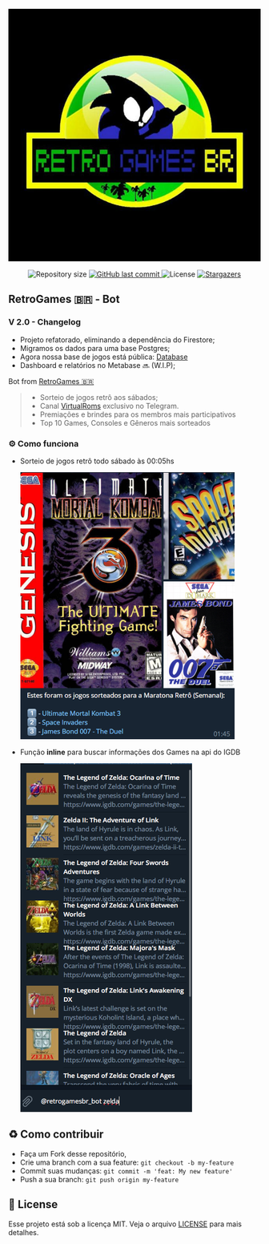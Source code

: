 <p align="center"><img src=".readme/assets/logo.jpg"></p>

<p align="center">
  <img alt="Repository size" src="https://img.shields.io/github/repo-size/BertBR/RetroGamesBot?color=39d45f">
  <a href="https://github.com/BertBR/RetroGamesBot/commits/master">
    <img alt="GitHub last commit" src="https://img.shields.io/github/last-commit/BertBR/RetroGamesBot?color=39d45f">
  </a> 
  <img alt="License" src="https://img.shields.io/badge/license-MIT-39d45f">
  <a href="https://github.com/BertBR/RetroGamesBot/stargazers">
    <img alt="Stargazers" src="https://img.shields.io/github/stars/BertBR/RetroGamesBot?color=39d45f&logo=github">
  </a>
</p>

## RetroGames 🇧🇷 - Bot

### V 2.0 - Changelog
- Projeto refatorado, eliminando a dependência do Firestore;
- Migramos os dados para uma base Postgres;
- Agora nossa base de jogos está pública: [Database](https://github.com/BertBR/RetroGamesBot/blob/master/src/migration/games_postgres.sql)
- Dashboard e relatórios no Metabase :soon: (W.I.P);

Bot from [RetroGames 🇧🇷](http://t.me/retrogamesbr)

> - Sorteio de jogos retrô aos sábados;
> - Canal [VirtualRoms](https://t.me/s/virtualroms/3523) exclusivo no Telegram.
> - Premiações e brindes para os membros mais participativos
> - Top 10 Games, Consoles e Gêneros mais sorteados

### :gear: Como funciona

- Sorteio de jogos retrô todo sábado às 00:05hs

  ![](.readme/assets/ss01.png)

- Função **inline** para buscar informações dos Games na api do IGDB

  ![](.readme/assets/ss02.png)

<a id="como-contribuir"></a>

## :recycle: Como contribuir

- Faça um Fork desse repositório,
- Crie uma branch com a sua feature: `git checkout -b my-feature`
- Commit suas mudanças: `git commit -m 'feat: My new feature'`
- Push a sua branch: `git push origin my-feature`

## :memo: License

Esse projeto está sob a licença MIT. Veja o arquivo [LICENSE](LICENSE) para mais detalhes.
